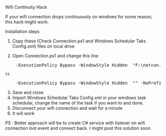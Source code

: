 Wifi Continuity Hack

If your wifi connection drops continuously on windows for some reason, this hack might work. 

Installation steps 

1. Copy these (Check Connection.ps1 and Windows Schedular Taks Config.xml) files on local drive 

2. Open Connection.ps1 and change this line
<pre>
    <Arguments>-ExecutionPolicy Bypass -WindowStyle Hidden  "F:\netcon.ps1" -NoProfile -Noninteractive</Arguments>
</pre>
    to 
<pre>
    <Arguments>-ExecutionPolicy Bypass -WindowStyle Hidden  "<yourlocaltion\netcon.ps1>" -NoProfile -Noninteractive</Arguments>
</pre>    
3. Save and close
4. Import Windows Schedular Taks Config.xml in your windows task schedular, change the name of the task if you want to and done.  
5. Disconnect your wifi connection and wait for a minute
6. It will work


PS : Better approach will be to create C# service with listener on wifi connection lost event and connect back. I might post this solution soon.
